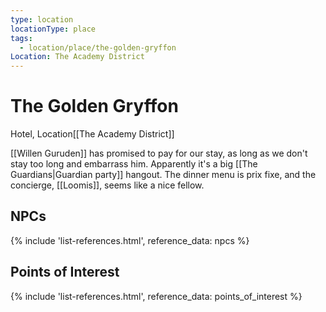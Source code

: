 ```yaml
---
type: location
locationType: place
tags:
  - location/place/the-golden-gryffon
Location: The Academy District
---
```


# The Golden Gryffon
Hotel, <span class="dataview inline-field"><span class="inline-field-key">Location</span><span class="inline-field-value">[[The Academy District]]</span></span>

[[Willen Guruden]] has promised to pay for our stay, as long as we don't stay too long and embarrass him. Apparently it's a big [[The Guardians|Guardian party]] hangout. The dinner menu is prix fixe, and the concierge, [[Loomis]], seems like a nice fellow.

## NPCs
{% include 'list-references.html', reference_data: npcs %}

## Points of Interest
{% include 'list-references.html', reference_data: points_of_interest %}
